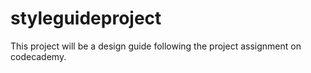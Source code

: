 # styleguideproject
This project will be a design guide following the project assignment on codecademy.
